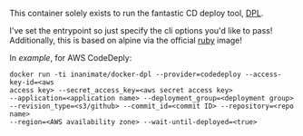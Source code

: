 This container solely exists to run the fantastic CD deploy tool,
[DPL](https://github.com/travis-ci/dpl).

I've set the entrypoint so just specify the cli options you'd like to pass!
Additionally, this is based on alpine via the official
[ruby](https://hub.docker.com/_/ruby/) image!

In *example*, for AWS CodeDeply:

```
docker run -ti inanimate/docker-dpl --provider=codedeploy --access-key-id=<aws
access key> --secret_access_key=<aws secret access key>
--application=<application name> --deployment_group=<deployment group>
--revision_type=<s3/github> --commit_id=<commit ID> --repository=<repo name>
--region=<AWS availability zone> --wait-until-deployed=<true>
```
